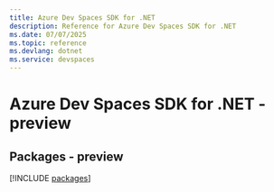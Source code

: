 ```yaml
---
title: Azure Dev Spaces SDK for .NET
description: Reference for Azure Dev Spaces SDK for .NET
ms.date: 07/07/2025
ms.topic: reference
ms.devlang: dotnet
ms.service: devspaces
---
```

# Azure Dev Spaces SDK for .NET - preview
## Packages - preview
[!INCLUDE [packages](dev-spaces-index.md)]
